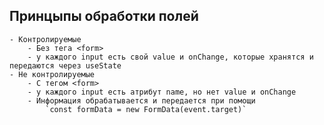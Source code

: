 ## Принцыпы обработки полей
    - Контролируемые 
        - Без тега <form>
        - у каждого input есть свой value и onChange, которые хранятся и передаются через useState
    - Не контролируемые
        - С тегом <form>
        - у каждого input есть атрибут name, но нет value и onChange
        - Информация обрабатывается и передается при помощи 
            `const formData = new FormData(event.target)`